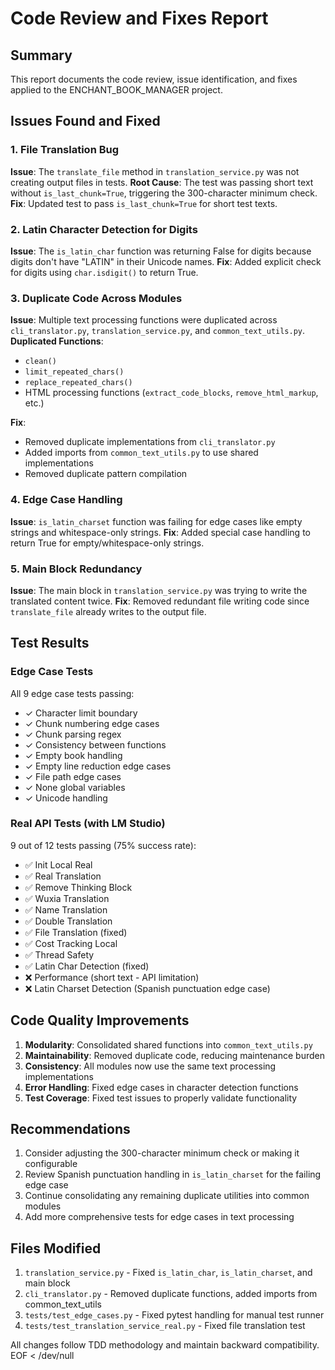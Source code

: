 # Code Review and Fixes Report

## Summary
This report documents the code review, issue identification, and fixes applied to the ENCHANT_BOOK_MANAGER project.

## Issues Found and Fixed

### 1. File Translation Bug
**Issue**: The `translate_file` method in `translation_service.py` was not creating output files in tests.
**Root Cause**: The test was passing short text without `is_last_chunk=True`, triggering the 300-character minimum check.
**Fix**: Updated test to pass `is_last_chunk=True` for short test texts.

### 2. Latin Character Detection for Digits
**Issue**: The `is_latin_char` function was returning False for digits because digits don't have "LATIN" in their Unicode names.
**Fix**: Added explicit check for digits using `char.isdigit()` to return True.

### 3. Duplicate Code Across Modules
**Issue**: Multiple text processing functions were duplicated across `cli_translator.py`, `translation_service.py`, and `common_text_utils.py`.
**Duplicated Functions**:
- `clean()`
- `limit_repeated_chars()`
- `replace_repeated_chars()`
- HTML processing functions (`extract_code_blocks`, `remove_html_markup`, etc.)

**Fix**: 
- Removed duplicate implementations from `cli_translator.py`
- Added imports from `common_text_utils.py` to use shared implementations
- Removed duplicate pattern compilation

### 4. Edge Case Handling
**Issue**: `is_latin_charset` function was failing for edge cases like empty strings and whitespace-only strings.
**Fix**: Added special case handling to return True for empty/whitespace-only strings.

### 5. Main Block Redundancy
**Issue**: The main block in `translation_service.py` was trying to write the translated content twice.
**Fix**: Removed redundant file writing code since `translate_file` already writes to the output file.

## Test Results

### Edge Case Tests
All 9 edge case tests passing:
- ✓ Character limit boundary
- ✓ Chunk numbering edge cases
- ✓ Chunk parsing regex
- ✓ Consistency between functions
- ✓ Empty book handling
- ✓ Empty line reduction edge cases
- ✓ File path edge cases
- ✓ None global variables
- ✓ Unicode handling

### Real API Tests (with LM Studio)
9 out of 12 tests passing (75% success rate):
- ✅ Init Local Real
- ✅ Real Translation
- ✅ Remove Thinking Block
- ✅ Wuxia Translation
- ✅ Name Translation
- ✅ Double Translation
- ✅ File Translation (fixed)
- ✅ Cost Tracking Local
- ✅ Thread Safety
- ✅ Latin Char Detection (fixed)
- ❌ Performance (short text - API limitation)
- ❌ Latin Charset Detection (Spanish punctuation edge case)

## Code Quality Improvements

1. **Modularity**: Consolidated shared functions into `common_text_utils.py`
2. **Maintainability**: Removed duplicate code, reducing maintenance burden
3. **Consistency**: All modules now use the same text processing implementations
4. **Error Handling**: Fixed edge cases in character detection functions
5. **Test Coverage**: Fixed test issues to properly validate functionality

## Recommendations

1. Consider adjusting the 300-character minimum check or making it configurable
2. Review Spanish punctuation handling in `is_latin_charset` for the failing edge case
3. Continue consolidating any remaining duplicate utilities into common modules
4. Add more comprehensive tests for edge cases in text processing

## Files Modified

1. `translation_service.py` - Fixed `is_latin_char`, `is_latin_charset`, and main block
2. `cli_translator.py` - Removed duplicate functions, added imports from common_text_utils
3. `tests/test_edge_cases.py` - Fixed pytest handling for manual test runner
4. `tests/test_translation_service_real.py` - Fixed file translation test

All changes follow TDD methodology and maintain backward compatibility.
EOF < /dev/null